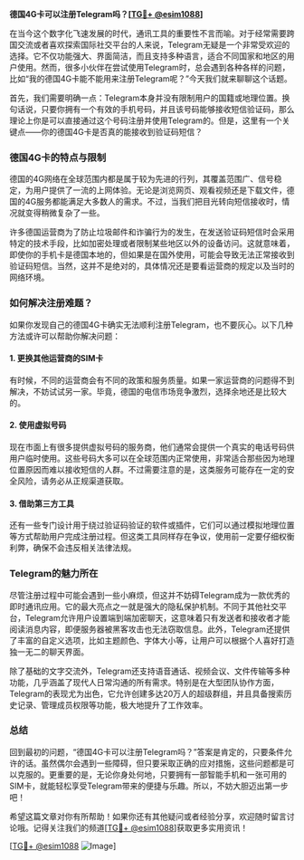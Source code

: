 **德国4G卡可以注册Telegram吗？[[TG💪+ @esim1088](https://t.me/s/esim1088)]**

在当今这个数字化飞速发展的时代，通讯工具的重要性不言而喻。对于经常需要跨国交流或者喜欢探索国际社交平台的人来说，Telegram无疑是一个非常受欢迎的选择。它不仅功能强大、界面简洁，而且支持多种语言，适合不同国家和地区的用户使用。然而，很多小伙伴在尝试使用Telegram时，总会遇到各种各样的问题，比如“我的德国4G卡能不能用来注册Telegram呢？”今天我们就来聊聊这个话题。

首先，我们需要明确一点：Telegram本身并没有限制用户的国籍或地理位置。换句话说，只要你拥有一个有效的手机号码，并且该号码能够接收短信验证码，那么理论上你是可以直接通过这个号码注册并使用Telegram的。但是，这里有一个关键点——你的德国4G卡是否真的能接收到验证码短信？

### 德国4G卡的特点与限制

德国的4G网络在全球范围内都是属于较为先进的行列，其覆盖范围广、信号稳定，为用户提供了一流的上网体验。无论是浏览网页、观看视频还是下载文件，德国的4G服务都能满足大多数人的需求。不过，当我们把目光转向短信接收时，情况就变得稍微复杂了一些。

许多德国运营商为了防止垃圾邮件和诈骗行为的发生，在发送验证码短信时会采用特定的技术手段，比如加密处理或者限制某些地区以外的设备访问。这就意味着，即使你的手机卡是德国本地的，但如果是在国外使用，可能会导致无法正常接收到验证码短信。当然，这并不是绝对的，具体情况还是要看运营商的规定以及当时的网络环境。

### 如何解决注册难题？

如果你发现自己的德国4G卡确实无法顺利注册Telegram，也不要灰心。以下几种方法或许可以帮助你解决问题：

#### 1. 更换其他运营商的SIM卡
有时候，不同的运营商会有不同的政策和服务质量。如果一家运营商的问题得不到解决，不妨试试另一家。毕竟，德国的电信市场竞争激烈，选择余地还是比较大的。

#### 2. 使用虚拟号码
现在市面上有很多提供虚拟号码的服务商，他们通常会提供一个真实的电话号码供用户临时使用。这些号码大多可以在全球范围内正常使用，非常适合那些因为地理位置原因而难以接收短信的人群。不过需要注意的是，这类服务可能存在一定的安全风险，请务必从正规渠道获取。

#### 3. 借助第三方工具
还有一些专门设计用于绕过验证码验证的软件或插件，它们可以通过模拟地理位置等方式帮助用户完成注册过程。但这类工具同样存在争议，使用前一定要仔细权衡利弊，确保不会违反相关法律法规。

### Telegram的魅力所在

尽管注册过程中可能会遇到一些小麻烦，但这并不妨碍Telegram成为一款优秀的即时通讯应用。它的最大亮点之一就是强大的隐私保护机制。不同于其他社交平台，Telegram允许用户设置端到端加密聊天，这意味着只有发送者和接收者才能阅读消息内容，即便服务器被黑客攻击也无法窃取信息。此外，Telegram还提供了丰富的自定义选项，比如主题颜色、字体大小等，让用户可以根据个人喜好打造独一无二的聊天界面。

除了基础的文字交流外，Telegram还支持语音通话、视频会议、文件传输等多种功能，几乎涵盖了现代人日常沟通的所有需求。特别是在大型团队协作方面，Telegram的表现尤为出色，它允许创建多达20万人的超级群组，并且具备搜索历史记录、管理成员权限等功能，极大地提升了工作效率。

### 总结

回到最初的问题，“德国4G卡可以注册Telegram吗？”答案是肯定的，只要条件允许的话。虽然偶尔会遇到一些障碍，但只要采取正确的应对措施，这些问题都是可以克服的。更重要的是，无论你身处何地，只要拥有一部智能手机和一张可用的SIM卡，就能轻松享受Telegram带来的便捷与乐趣。所以，不妨大胆迈出第一步吧！

希望这篇文章对你有所帮助！如果你还有其他疑问或者经验分享，欢迎随时留言讨论哦。记得关注我们的频道[[TG💪+ @esim1088](https://t.me/s/esim1088)]获取更多实用资讯！

[[TG💪+ @esim1088](https://t.me/s/esim1088) ![Image](https://i.postimg.cc/4NQfJmqS/Snipaste-2025-05-13-00-14-12.png)]